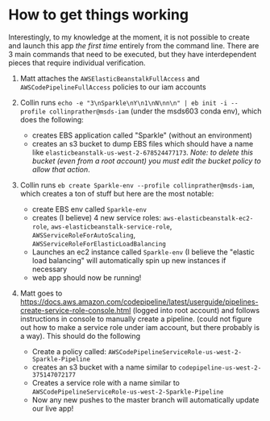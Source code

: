 # How to get things working

Interestingly, to my knowledge at the moment, it is not possible to create and launch this app _the first time_ entirely from the command line. There are 3 main commands that need to be executed, but they have interdependent pieces that require individual verification.

1. Matt attaches the `AWSElasticBeanstalkFullAccess` and `AWSCodePipelineFullAccess` policies to our iam accounts

2. Collin runs `echo -e "3\nSparkle\nY\n1\nN\nn\n" | eb init -i --profile collinprather@msds-iam` (under the msds603 conda env), which does the following:
    - creates EBS application called "Sparkle" (without an environment)
    - creates an s3 bucket to dump EBS files which should have a name like `elasticbeanstalk-us-west-2-678524477173`. _Note: to delete this bucket (even from a root account) you must edit the bucket policy to allow that action_.

3. Collin runs `eb create Sparkle-env --profile collinprather@msds-iam`, which creates a ton of stuff but here are the most notable:
    - create EBS env called `Sparkle-env` 
    - creates (I believe) 4 new service roles: `aws-elasticbeanstalk-ec2-role`, `aws-elasticbeanstalk-service-role`, `AWSServiceRoleForAutoScaling`, `AWSServiceRoleForElasticLoadBalancing`
    - Launches an ec2 instance called `Sparkle-env` (I believe the "elastic load balancing" will automatically spin up new instances if necessary
    - web app should now be running!

4. Matt goes to https://docs.aws.amazon.com/codepipeline/latest/userguide/pipelines-create-service-role-console.html (logged into root account)  and follows instructions in console to manually create a pipeline. (could not figure out how to make a service role under iam account, but there probably is a way). This should do the following
    - Create a policy called: `AWSCodePipelineServiceRole-us-west-2-Sparkle-Pipeline`
    - creates an s3 bucket with a name similar to `codepipeline-us-west-2-375147072177`
    - Creates a service role with a name similar to `AWSCodePipelineServiceRole-us-west-2-Sparkle-Pipeline`
    - Now any new pushes to the master branch will automatically update our live app!
